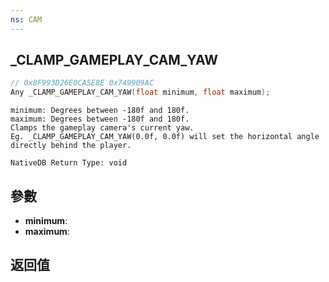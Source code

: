 ```yaml
---
ns: CAM
---
```

## _CLAMP_GAMEPLAY_CAM_YAW

```c
// 0x8F993D26E0CA5E8E 0x749909AC
Any _CLAMP_GAMEPLAY_CAM_YAW(float minimum, float maximum);
```

```
minimum: Degrees between -180f and 180f.  
maximum: Degrees between -180f and 180f.  
Clamps the gameplay camera's current yaw.  
Eg. _CLAMP_GAMEPLAY_CAM_YAW(0.0f, 0.0f) will set the horizontal angle directly behind the player.  
```

```
NativeDB Return Type: void
```

## 參數
* **minimum**: 
* **maximum**: 

## 返回值
